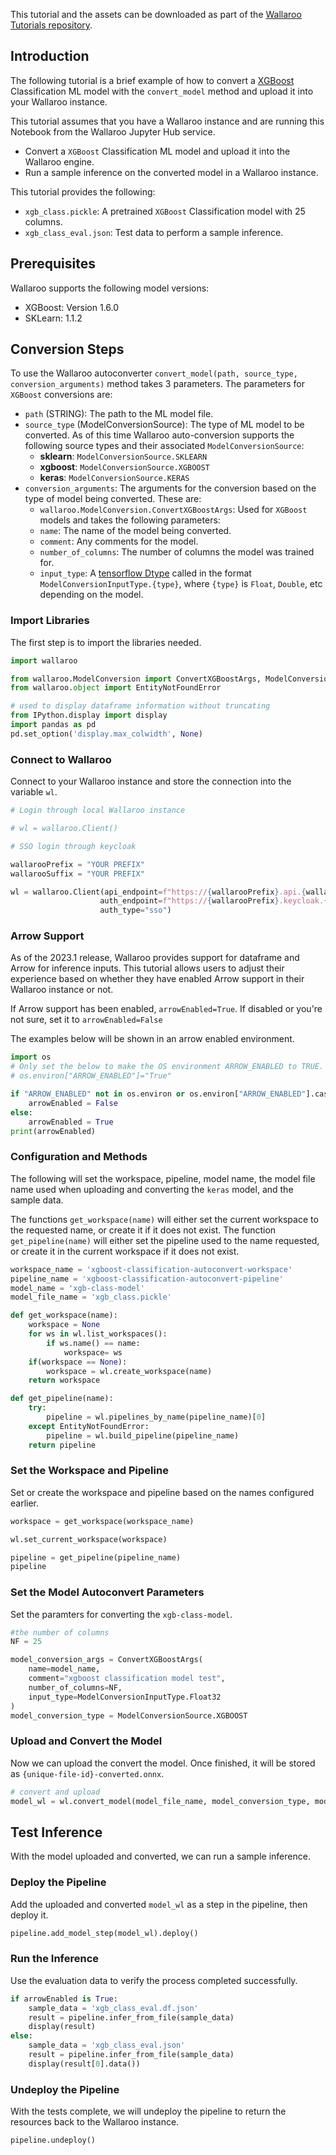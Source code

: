 This tutorial and the assets can be downloaded as part of the [Wallaroo Tutorials repository](https://github.com/WallarooLabs/Wallaroo_Tutorials/tree/main/model_conversion/xgboost-autoconversion).

## Introduction

The following tutorial is a brief example of how to convert a [XGBoost](https://xgboost.readthedocs.io/en/stable/index.html) Classification ML model with the `convert_model` method and upload it into your Wallaroo instance.

This tutorial assumes that you have a Wallaroo instance and are running this Notebook from the Wallaroo Jupyter Hub service.

* Convert a `XGBoost` Classification ML model and upload it into the Wallaroo engine.
* Run a sample inference on the converted model in a Wallaroo instance.

This tutorial provides the following:

* `xgb_class.pickle`: A pretrained `XGBoost` Classification model with 25 columns.
* `xgb_class_eval.json`: Test data to perform a sample inference.

## Prerequisites

Wallaroo supports the following model versions:

* XGBoost:  Version 1.6.0
* SKLearn: 1.1.2

## Conversion Steps

To use the Wallaroo autoconverter `convert_model(path, source_type, conversion_arguments)` method takes 3 parameters.  The parameters for `XGBoost` conversions are:

* `path` (STRING):  The path to the ML model file.
* `source_type` (ModelConversionSource): The type of ML model to be converted.  As of this time Wallaroo auto-conversion supports the following source types and their associated `ModelConversionSource`:
  * **sklearn**: `ModelConversionSource.SKLEARN`
  * **xgboost**: `ModelConversionSource.XGBOOST`
  * **keras**: `ModelConversionSource.KERAS`
* `conversion_arguments`:  The arguments for the conversion based on the type of model being converted.  These are:
    * `wallaroo.ModelConversion.ConvertXGBoostArgs`: Used for `XGBoost` models and takes the following parameters:
    * `name`: The name of the model being converted.
    * `comment`: Any comments for the model.
    * `number_of_columns`: The number of columns the model was trained for.
    * `input_type`: A [tensorflow Dtype](https://www.tensorflow.org/api_docs/python/tf/dtypes/DType) called in the format `ModelConversionInputType.{type}`, where `{type}` is `Float`, `Double`, etc depending on the model.

### Import Libraries

The first step is to import the libraries needed.


```python
import wallaroo

from wallaroo.ModelConversion import ConvertXGBoostArgs, ModelConversionSource, ModelConversionInputType
from wallaroo.object import EntityNotFoundError

# used to display dataframe information without truncating
from IPython.display import display
import pandas as pd
pd.set_option('display.max_colwidth', None)
```

### Connect to Wallaroo

Connect to your Wallaroo instance and store the connection into the variable `wl`.


```python
# Login through local Wallaroo instance

# wl = wallaroo.Client()

# SSO login through keycloak

wallarooPrefix = "YOUR PREFIX"
wallarooSuffix = "YOUR PREFIX"

wl = wallaroo.Client(api_endpoint=f"https://{wallarooPrefix}.api.{wallarooSuffix}", 
                    auth_endpoint=f"https://{wallarooPrefix}.keycloak.{wallarooSuffix}", 
                    auth_type="sso")
```

### Arrow Support

As of the 2023.1 release, Wallaroo provides support for dataframe and Arrow for inference inputs.  This tutorial allows users to adjust their experience based on whether they have enabled Arrow support in their Wallaroo instance or not.

If Arrow support has been enabled, `arrowEnabled=True`. If disabled or you're not sure, set it to `arrowEnabled=False`

The examples below will be shown in an arrow enabled environment.


```python
import os
# Only set the below to make the OS environment ARROW_ENABLED to TRUE.  Otherwise, leave as is.
# os.environ["ARROW_ENABLED"]="True"

if "ARROW_ENABLED" not in os.environ or os.environ["ARROW_ENABLED"].casefold() == "False".casefold():
    arrowEnabled = False
else:
    arrowEnabled = True
print(arrowEnabled)
```

### Configuration and Methods

The following will set the workspace, pipeline, model name, the model file name used when uploading and converting the `keras` model, and the sample data.

The functions `get_workspace(name)` will either set the current workspace to the requested name, or create it if it does not exist.  The function `get_pipeline(name)` will either set the pipeline used to the name requested, or create it in the current workspace if it does not exist.


```python
workspace_name = 'xgboost-classification-autoconvert-workspace'
pipeline_name = 'xgboost-classification-autoconvert-pipeline'
model_name = 'xgb-class-model'
model_file_name = 'xgb_class.pickle'

def get_workspace(name):
    workspace = None
    for ws in wl.list_workspaces():
        if ws.name() == name:
            workspace= ws
    if(workspace == None):
        workspace = wl.create_workspace(name)
    return workspace

def get_pipeline(name):
    try:
        pipeline = wl.pipelines_by_name(pipeline_name)[0]
    except EntityNotFoundError:
        pipeline = wl.build_pipeline(pipeline_name)
    return pipeline
```

### Set the Workspace and Pipeline

Set or create the workspace and pipeline based on the names configured earlier.


```python
workspace = get_workspace(workspace_name)

wl.set_current_workspace(workspace)

pipeline = get_pipeline(pipeline_name)
pipeline
```

### Set the Model Autoconvert Parameters

Set the paramters for converting the `xgb-class-model`.


```python
#the number of columns
NF = 25

model_conversion_args = ConvertXGBoostArgs(
    name=model_name,
    comment="xgboost classification model test",
    number_of_columns=NF,
    input_type=ModelConversionInputType.Float32
)
model_conversion_type = ModelConversionSource.XGBOOST
```

### Upload and Convert the Model

Now we can upload the convert the model.  Once finished, it will be stored as `{unique-file-id}-converted.onnx`.


```python
# convert and upload
model_wl = wl.convert_model(model_file_name, model_conversion_type, model_conversion_args)
```

## Test Inference

With the model uploaded and converted, we can run a sample inference.

### Deploy the Pipeline

Add the uploaded and converted `model_wl` as a step in the pipeline, then deploy it.


```python
pipeline.add_model_step(model_wl).deploy()
```

### Run the Inference

Use the evaluation data to verify the process completed successfully.


```python
if arrowEnabled is True:
    sample_data = 'xgb_class_eval.df.json'
    result = pipeline.infer_from_file(sample_data)
    display(result)
else:
    sample_data = 'xgb_class_eval.json'
    result = pipeline.infer_from_file(sample_data)
    display(result[0].data())
```

### Undeploy the Pipeline

With the tests complete, we will undeploy the pipeline to return the resources back to the Wallaroo instance.


```python
pipeline.undeploy()
```
